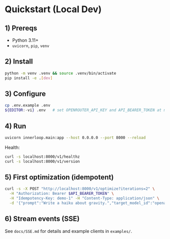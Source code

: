 # Quickstart (Local Dev)

## 1) Prereqs
- Python 3.11+
- `uvicorn`, `pip`, `venv`

## 2) Install
```bash
python -m venv .venv && source .venv/bin/activate
pip install -e .[dev]
```

## 3) Configure
```bash
cp .env.example .env
${EDITOR:-vi} .env   # set OPENROUTER_API_KEY and API_BEARER_TOKEN at minimum
```

## 4) Run
```bash
uvicorn innerloop.main:app --host 0.0.0.0 --port 8000 --reload
```

Health:
```bash
curl -s localhost:8000/v1/healthz
curl -s localhost:8000/v1/version
```

## 5) First optimization (idempotent)
```bash
curl -s -X POST "http://localhost:8000/v1/optimize?iterations=2" \
  -H "Authorization: Bearer $API_BEARER_TOKEN" \
  -H "Idempotency-Key: demo-1" -H "Content-Type: application/json" \
  -d '{"prompt":"Write a haiku about gravity.","target_model_id":"openai:gpt-4o-mini"}'
```

## 6) Stream events (SSE)
See `docs/SSE.md` for details and example clients in `examples/`.
